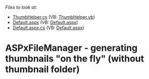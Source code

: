 <!-- default file list -->
*Files to look at*:

* [ThumbHelper.cs](./CS/WebSite/App_Code/ThumbHelper.cs) (VB: [ThumbHelper.vb](./VB/WebSite/App_Code/ThumbHelper.vb))
* [Default.aspx](./CS/WebSite/Default.aspx) (VB: [Default.aspx](./VB/WebSite/Default.aspx))
* [Default.aspx.cs](./CS/WebSite/Default.aspx.cs) (VB: [Default.aspx](./VB/WebSite/Default.aspx))
<!-- default file list end -->
# ASPxFileManager - generating thumbnails "on the fly" (without thumbnail folder)

<br/>



